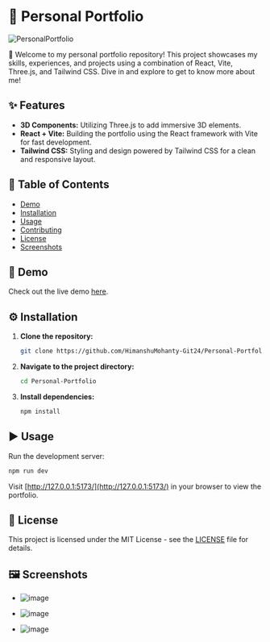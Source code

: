 
# 🚀 Personal Portfolio

![PersonalPortfolio](https://github.com/HimanshuMohanty-Git24/Personal-Portfolio/assets/94133298/9536332a-2d64-4d4f-ac98-de85c6fb31fd)


🌟 Welcome to my personal portfolio repository! This project showcases my skills, experiences, and projects using a combination of React, Vite, Three.js, and Tailwind CSS. Dive in and explore to get to know more about me!

## ✨ Features

- **3D Components:** Utilizing Three.js to add immersive 3D elements.
- **React + Vite:** Building the portfolio using the React framework with Vite for fast development.
- **Tailwind CSS:** Styling and design powered by Tailwind CSS for a clean and responsive layout.

## 📜 Table of Contents

- [Demo](#demo)
- [Installation](#installation)
- [Usage](#usage)
- [Contributing](#contributing)
- [License](#license)
- [Screenshots](#screenshots)

## 🚀 Demo

Check out the live demo [here](#).

## ⚙️ Installation

1. **Clone the repository:**

   ```bash
   git clone https://github.com/HimanshuMohanty-Git24/Personal-Portfolio.git
   ```

2. **Navigate to the project directory:**

   ```bash
   cd Personal-Portfolio
   ```

3. **Install dependencies:**

   ```bash
   npm install
   ```

## ▶️ Usage

Run the development server:

```bash
npm run dev
```

Visit [http://127.0.0.1:5173/](http://127.0.0.1:5173/) in your browser to view the portfolio.

## 📄 License

This project is licensed under the MIT License - see the [LICENSE](LICENSE) file for details.

## 🖼️ Screenshots

- ![image](https://github.com/HimanshuMohanty-Git24/Personal-Portfolio/assets/94133298/2c3f79ba-03c8-4864-a1ed-a256156900ba)

- ![image](https://github.com/HimanshuMohanty-Git24/Personal-Portfolio/assets/94133298/ffc9a02f-7096-4e63-a818-85516bd21e56)

- ![image](https://github.com/HimanshuMohanty-Git24/Personal-Portfolio/assets/94133298/745bc8a2-8d57-4676-b638-e03ce42ad1e8)


